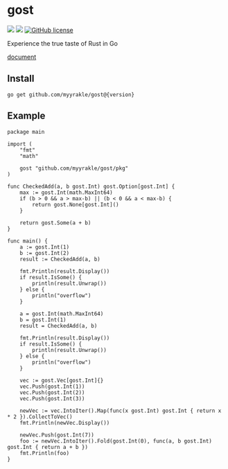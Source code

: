 # gost

![](https://img.shields.io/badge/language-Go-00ADD8) ![](https://img.shields.io/badge/version-v0.2.0-brightgreen) [![GitHub license](https://img.shields.io/badge/license-MIT-blue.svg)](./LICENSE)

Experience the true taste of Rust in Go

[document](https://pkg.go.dev/github.com/myyrakle/gost)

## Install

```
go get github.com/myyrakle/gost@{version}
```

## Example

```
package main

import (
	"fmt"
	"math"

	gost "github.com/myyrakle/gost/pkg"
)

func CheckedAdd(a, b gost.Int) gost.Option[gost.Int] {
	max := gost.Int(math.MaxInt64)
	if (b > 0 && a > max-b) || (b < 0 && a < max-b) {
		return gost.None[gost.Int]()
	}

	return gost.Some(a + b)
}

func main() {
	a := gost.Int(1)
	b := gost.Int(2)
	result := CheckedAdd(a, b)

	fmt.Println(result.Display())
	if result.IsSome() {
		println(result.Unwrap())
	} else {
		println("overflow")
	}

	a = gost.Int(math.MaxInt64)
	b = gost.Int(1)
	result = CheckedAdd(a, b)

	fmt.Println(result.Display())
	if result.IsSome() {
		println(result.Unwrap())
	} else {
		println("overflow")
	}

	vec := gost.Vec[gost.Int]{}
	vec.Push(gost.Int(1))
	vec.Push(gost.Int(2))
	vec.Push(gost.Int(3))

	newVec := vec.IntoIter().Map(func(x gost.Int) gost.Int { return x * 2 }).CollectToVec()
	fmt.Println(newVec.Display())

	newVec.Push(gost.Int(7))
	foo := newVec.IntoIter().Fold(gost.Int(0), func(a, b gost.Int) gost.Int { return a + b })
	fmt.Println(foo)
}
```
